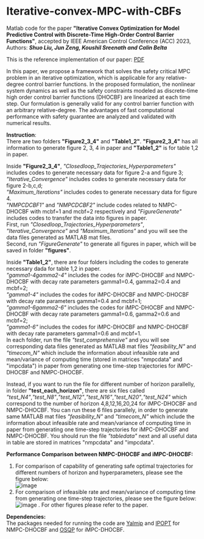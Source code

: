 # Iterative-convex-MPC-with-CBFs
Matlab code for the paper **"Iterative Convex Optimization for Model Predictive Control with Discrete-Time High-Order Control Barrier Functions"**, accepted by IEEE American Control Conference (ACC) 2023, Authors: ***Shuo Liu, Jun Zeng,  Koushil Sreenath and Calin Belta***  

This is the reference implementation of our paper: [PDF](https://arxiv.org/pdf/2210.04361.pdf)  

In this paper, we propose a framework that solves the safety critical MPC problem in an iterative optimization, which is applicable for any relative-degree control barrier functions. In the proposed formulation, the nonlinear system dynamics as well as the safety constraints modeled as discrete-time high order control barrier functions (DHOCBF) are linearized at each time step. Our formulation is generally valid for any control barrier function with an arbitrary relative-degree. The advantages of fast computational performance with safety guarantee are analyzed and validated with numerical results.  

**Instruction**:  
There are two folders **"Figure2_3_4"** and **"Table1_2"**. **"Figure2_3_4"** has all information to generate figure 2, 3, 4 in paper and **"Table1_2"** is for table 1,2 in paper.  

Inside **"Figure2_3_4"**, *"Closedloop_Trajectories_Hyperparameters"* includes codes to generate necessary data for figure 2-a and figure 3; *"Iterative_Convergence"* includes codes to generate necessary data for figure 2-b,c,d;   
*"Maximum_Iterations"* includes codes to generate necessary data for figure 4.   
*"NMPCDCBF1"* and *"NMPCDCBF2"* include codes related to NMPC-DHOCBF with mcbf=1 and mcbf=2 respectively and *"FigureGenerate"* includes codes to transfer the data into figures in paper.  
First, run *"Closedloop_Trajectories_Hyperparameters"*, *"Iterative_Convergence"* and *"Maximum_Iterations"* and you will see the data files generated as MATLAB mat files.  
Second, run *"FigureGenerate"* to generate all figures in paper, which will be saved in folder **"figures"**.  

Inside **"Table1_2"**, there are four folders including the codes to generate necessary dada for table 1,2 in paper.   
*"gamma1-4gamma2-4"* includes the codes for iMPC-DHOCBF and NMPC-DHOCBF with decay rate parameters gamma1=0.4, gamma2=0.4 and mcbf=2;    
*"gamma1-4"* includes the codes for iMPC-DHOCBF and NMPC-DHOCBF with decay rate parameters gamma1=0.4 and mcbf=1;  
*"gamma1-6gamma2-6"* includes the codes for iMPC-DHOCBF and NMPC-DHOCBF with decay rate parameters gamma1=0.6, gamma2=0.6 and mcbf=2;  
*"gamma1-6"* includes the codes for iMPC-DHOCBF and NMPC-DHOCBF with decay rate parameters gamma1=0.6 and mcbf=1.  
In each folder, run the file *"test_comprehensive"* and you will see corresponding data files generated as MATLAB mat files *"feasibility_N"* and *"timecom_N"* which 
include the information about infeasible rate and mean/variance of computing time (stored in matrices "nmpcdata" and "impcdata") in paper from generating one time-step trajectories for iMPC-DHOCBF and NMPC-DHOCBF.  

Instead, if you want to run the file for different number of horizon parallelly, in folder **"test_each_horizon"**, there are six files called *"test_N4"*,*"test_N8"*,*"test_N12"*,*"test_N16"*,*"test_N20"*,*"test_N24"* which correspond to the number of horizon 4,8,12,16,20,24 for iMPC-DHOCBF and NMPC-DHOCBF.
You can run these 6 files parallely, in order to generate same MATLAB mat files *"feasibility_N"* and *"timecom_N"* which include the information about infeasible rate and mean/variance of computing time in paper from generating one time-step trajectories for iMPC-DHOCBF and NMPC-DHOCBF. You should run the file *"tabledata"* next and all useful data in table are stored in matrices "nmpcdata" and "impcdata".  

**Performance Comparison between NMPC-DHOCBF and iMPC-DHOCBF:**  
1. For comparison of capability of generating safe optimal trajectories for different numbers of horizon and hyperparameters, please see the figure below:  
![image](https://github.com/ShockLeo/Iterative-convex-MPC-with-CBFs/blob/main/Figure2_3_4/performance2.png)  
2. For comparison of infeasible rate and mean/variance of computing time from generating one time-step trajectories, please see the figure below:  
![image](https://github.com/ShockLeo/Iterative-convex-MPC-with-CBFs/blob/main/Table1_2/performance.png) . 
For other figures please refer to the paper.  

**Dependencies:**  
The packages needed for running the code are [Yalmip](https://yalmip.github.io/) and [IPOPT](https://github.com/coin-or/Ipopt) for NMPC-DHOCBF and [OSQP](https://github.com/osqp/osqp) for iMPC-DHOCBF.
